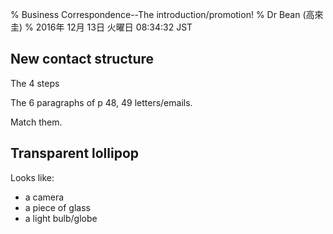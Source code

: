 % Business Correspondence--The introduction/promotion!
% Dr Bean (高來圭)
% 2016年 12月 13日 火曜日 08:34:32 JST

## New contact structure

The 4 steps

The 6 paragraphs of p 48, 49 letters/emails.

Match them.

## Transparent lollipop

Looks like:

- a camera
- a piece of glass
- a light bulb/globe

